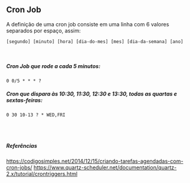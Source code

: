 ## Cron Job

A definição de uma cron job consiste em uma linha com 6 valores separados por espaço, assim:
    
    [segundo] [minuto] [hora] [dia-do-mes] [mes] [dia-da-semana] [ano]


<br>

##### Cron Job que rode a cada 5 minutos:

    0 0/5 * * * ?


##### Cron que dispara às 10:30, 11:30, 12:30 e 13:30, todas as quartas e sextas-feiras:

    0 30 10-13 ? * WED,FRI    





<br>
<br>

##### Referências

<https://codigosimples.net/2014/12/15/criando-tarefas-agendadas-com-cron-jobs/>
<https://www.quartz-scheduler.net/documentation/quartz-2.x/tutorial/crontriggers.html>
